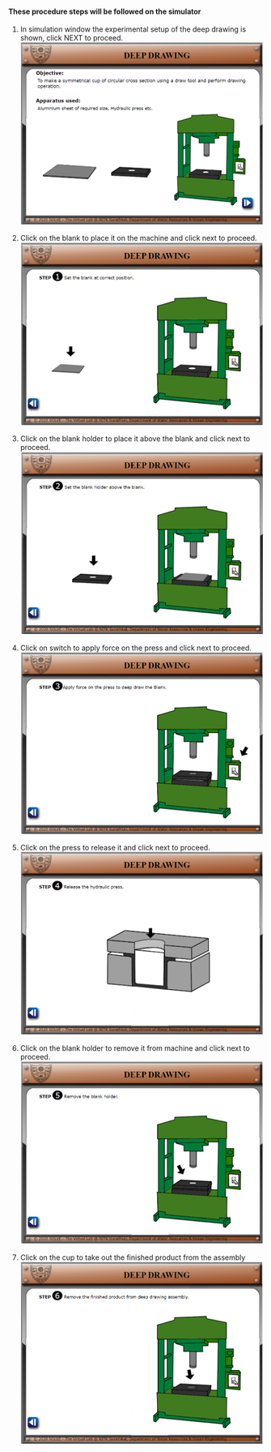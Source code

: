 #### These procedure steps will be followed on the simulator

1. In simulation window the experimental setup of the deep drawing is shown, click NEXT to proceed.<br>
![alt text](images/fly1.png)<br>

2. Click on the blank to place it on the machine and click next to proceed.<br>
![alt text](images/fly2.png)<br>

3. Click on the blank holder to place it above the blank and click next to proceed.<br>
![alt text](images/fly3.png)<br>

4. Click on switch to apply force on the press and click next to proceed.<br>
![alt text](images/fly4.png)<br>

5. Click on the press to release it and click next to proceed.<br>
![alt text](images/fly5.png)<br>
6. Click on the blank holder to remove it from machine and click next to proceed.<br>
![alt text](images/fly6.png)<br>

7. Click on the cup to take out the finished product from the assembly<br>
![alt text](images/fly7.png)<br>